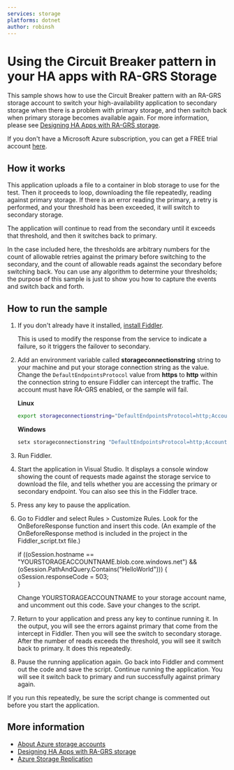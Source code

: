 ```yaml
---
services: storage
platforms: dotnet
author: robinsh
---
```


# Using the Circuit Breaker pattern in your HA apps with RA-GRS Storage

This sample shows how to use the Circuit Breaker pattern with an RA-GRS storage account to switch your high-availability application to secondary storage when there is a problem with primary storage, and then switch back when primary storage becomes available again. For more information, please see [Designing HA Apps with RA-GRS storage](https://docs.microsoft.com/azure/storage/common/storage-designing-ha-apps-with-ragrs).

If you don't have a Microsoft Azure subscription, you can get a FREE trial account <a href="http://go.microsoft.com/fwlink/?LinkId=330212">here</a>.

## How it works

This application uploads a file to a container in blob storage to use for the test. Then it proceeds to loop, downloading the file repeatedly, reading against primary storage. If there is an error reading the primary, a retry is performed, and your threshold has been exceeded, it will switch to secondary storage.

The application will continue to read from the secondary until it exceeds that threshold, and then it switches back to primary.

In the case included here, the thresholds are arbitrary numbers for the count of allowable retries against the primary before switching to the secondary, and the count of allowable reads against the secondary before switching back. You can use any algorithm to determine your thresholds; the purpose of this sample is just to show you how to capture the events and switch back and forth.

## How to run the sample

1. If you don't already have it installed, [install Fiddler](http://www.telerik.com/fiddler).
 
	This is used to modify the response from the service to indicate a failure, so it triggers the failover to secondary. 

2. Add an environment variable called **storageconnectionstring** string to your machine and put your storage connection string as the value. Change the `DefaultEndpointsProtocol` value from **https** to **http** within the connection string to ensure Fiddler can intercept the traffic. The account must have RA-GRS enabled, or the sample will fail.

    **Linux**
    
    ```bash
    export storageconnectionstring="DefaultEndpointsProtocol=http;AccountName=<mystorageaccount>;AccountKey=<myAccountKey>;EndpointSuffix=core.windows.net"
    ```
    **Windows**
    
    ```cmd
    setx storageconnectionstring "DefaultEndpointsProtocol=http;AccountName=<mystorageaccount>;AccountKey=<myAccountKey>;EndpointSuffix=core.windows.net"
    ```

3. Run Fiddler.

4. Start the application in Visual Studio. It displays a console window showing the count of requests made against the storage service to download the file, and tells whether you are accessing the primary or secondary endpoint. You can also see this in the Fiddler trace. 

5. Press any key to pause the application. 

6. Go to Fiddler and select Rules > Customize Rules. Look for the OnBeforeResponse function and insert this code. (An example of the OnBeforeResponse method is included in the project in the Fiddler_script.txt file.)

	if ((oSession.hostname == "YOURSTORAGEACCOUNTNAME.blob.core.windows.net") 
	&& (oSession.PathAndQuery.Contains("HelloWorld"))) {
	   oSession.responseCode = 503;  
        }

	Change YOURSTORAGEACCOUNTNAME to your storage account name, and uncomment out this code. Save your changes to the script. 

7. Return to your application and press any key to continue running it. In the output, you will see the errors against primary that come from the intercept in Fiddler. Then you will see the switch to secondary storage. After the number of reads exceeds the threshold, you will see it switch back to primary. It does this repeatedly. 

8. Pause the running application again. Go back into Fiddler and comment out the code and save the script. Continue running the application. You will see it switch back to primary and run successfully against primary again.

If you run this repeatedly, be sure the script change is commented out before you start the application.


## More information
- [About Azure storage accounts](https://docs.microsoft.com/azure/storage/storage-create-storage-account)
- [Designing HA Apps with RA-GRS storage](https://docs.microsoft.com/azure/storage/common/storage-designing-ha-apps-with-ragrs)
- [Azure Storage Replication](https://docs.microsoft.com/azure/storage/storage-redundancy)
